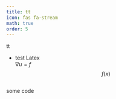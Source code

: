 ```yaml
---
title: tt
icon: fas fa-stream
math: true
order: 5
---
```


tt


- test Latex            
$\nabla u = f$
$$f(x)$$

   ```
some code
   ```
